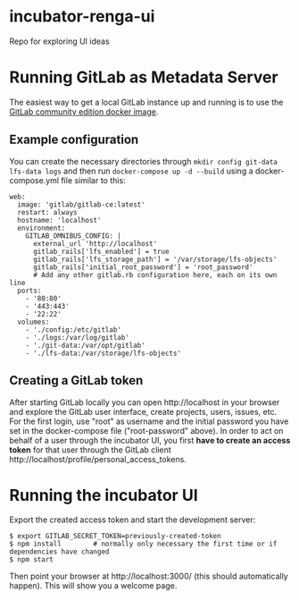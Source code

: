 # incubator-renga-ui

Repo for exploring UI ideas

# Running GitLab as Metadata Server

The easiest way to get a local GitLab instance up and running is to use the [GitLab community edition docker image](https://hub.docker.com/r/gitlab/gitlab-ce/).

## Example configuration

You can create the necessary directories through `mkdir config git-data lfs-data logs` and then run `docker-compose up -d --build` using a docker-compose.yml file similar to this:

```
web:
  image: 'gitlab/gitlab-ce:latest'
  restart: always
  hostname: 'localhost'
  environment:
    GITLAB_OMNIBUS_CONFIG: |
      external_url 'http://localhost'
      gitlab_rails['lfs_enabled'] = true      
      gitlab_rails['lfs_storage_path'] = '/var/storage/lfs-objects'
      gitlab_rails['initial_root_password'] = 'root_password'
      # Add any other gitlab.rb configuration here, each on its own line
  ports:
    - '80:80'
    - '443:443'
    - '22:22'
  volumes:
    - './config:/etc/gitlab'
    - './logs:/var/log/gitlab'
    - './git-data:/var/opt/gitlab'
    - './lfs-data:/var/storage/lfs-objects'

```

## Creating a GitLab token
After starting GitLab locally you can open http://localhost in your browser and explore the GitLab user interface, create projects, users, issues, etc. For the first login, use "root" as username and the initial password you have set in the docker-compose file ("root-password" above). In order to act on behalf of a user through the incubator UI, you first **have to create an access token** for that user through the GitLab client http://localhost/profile/personal_access_tokens.

# Running the incubator UI

Export the created access token and start the development server:
```
$ export GITLAB_SECRET_TOKEN=previously-created-token
$ npm install        # normally only necessary the first time or if dependencies have changed
$ npm start
```
Then point your browser at http://localhost:3000/ (this should automatically happen). This will show you a welcome page.
